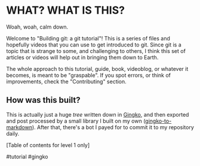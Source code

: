 # WHAT? WHAT IS THIS?

Woah, woah, calm down.

Welcome to "Building git: a git tutorial"! This is a series of files and hopefully videos that you can use to get introduced to git. Since git is a topic that is strange to some, and challenging to others, I think this set of articles or videos will help out in bringing them down to Earth.

The whole approach to this tutorial, guide, book, videoblog, or whatever it becomes, is meant to be "graspable". If you spot errors, or think of improvements, check the "Contributing" section.

## How was this built?

This is actually just a huge _tree_ written down in [Gingko](https://gingkoapp.com/building-git-a-git-tutorial), and then exported and post processed by a small library I built on my own ([gingko-to-markdown](https://github.com/AlphaGit/gingko-to-markdown)). After that, there's a bot I payed for to commit it to my repository daily.

[Table of contents for level 1 only]

#tutorial #gingko